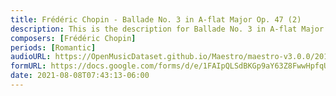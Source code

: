 ```yaml
---
title: Frédéric Chopin - Ballade No. 3 in A-flat Major Op. 47 (2)
description: This is the description for Ballade No. 3 in A-flat Major Op. 47 by Frédéric Chopin
composers: [Frédéric Chopin]
periods: [Romantic]
audioURL: https://OpenMusicDataset.github.io/Maestro/maestro-v3.0.0/2011/MIDI-Unprocessed_10_R2_2011_MID--AUDIO_R2-D3_11_Track11_wav.midi
formURL: https://docs.google.com/forms/d/e/1FAIpQLSdBKGp9aY63Z8FwwHpfqUFnFeFmA3zMmkgsCV6kHLnXDS7-8A/viewform
date: 2021-08-08T07:43:13-06:00
---
```

